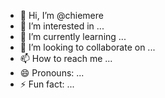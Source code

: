 - 👋 Hi, I’m @chiemere
- 👀 I’m interested in ...
- 🌱 I’m currently learning ...
- 💞️ I’m looking to collaborate on ...
- 📫 How to reach me ...
- 😄 Pronouns: ...
- ⚡ Fun fact: ...

<!---
chiemere/chiemere is a ✨ special ✨ repository because its `README.md` (this file) appears on your GitHub profile.
You can click the Preview link to take a look at your changes.
--->

